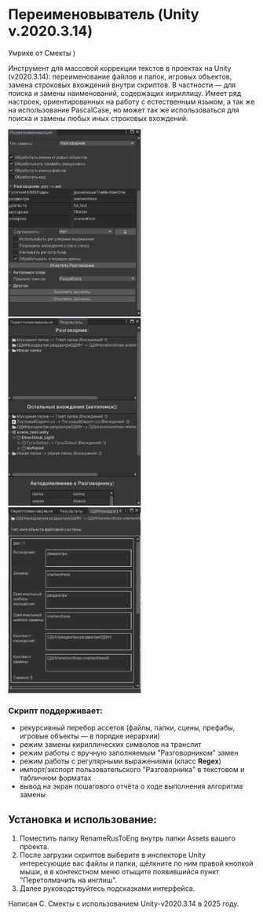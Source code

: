 # Переименовыватель (Unity v.2020.3.14)
Умрике от Смекты )

Инструмент для массовой коррекции текстов в проектах на Unity (v2020.3.14): переименование файлов и папок, игровых объектов, замена строковых вхождений внутри скриптов. В частности — для поиска и замены наименований, содержащих кириллицу. Имеет ряд настроек, ориентированных на работу с естественным языком, а так же на использование PascalCase, но может так же использоваться для поиска и замены любых иных строковых вхождений.

<img src=screenshot_1.png width=270 alt="Скриншот 1"> <img src=screenshot_2.png width=270 alt="Скриншот 2"> <img src=screenshot_3.png width=270 alt="Скриншот 3">

### Скрипт поддерживает:
  
* рекурсивный перебор ассетов (файлы, папки, сцены, префабы, игровые объекты — в порядке иерархии)
* режим замены кириллических символов на транслит
* режим работы с вручную заполняемым "Разговорником" замен
* режим работы с регулярными выражениями (класс __Regex__)
* импорт/экспорт пользовательского "Разговорника" в текстовом и табличном форматах
* вывод на экран пошагового отчёта о ходе выполнения алгоритма замены

 ## Установка и использование:
 
1. Поместить папку RenameRusToEng внутрь папки Assets вашего проекта.
2. После загрузки скриптов выберите в инспекторе Unity интересующие вас файлы и папки, щёлкните по ним правой кнопкой мыши, и в контекстном меню отыщите появившийся пункт "Перетолмачить на инглиш". 
3. Далее руководствуйтесь подсказками интерфейса.

Написан С. Смекты с использованием Unity-v2020.3.14 в 2025 году.
